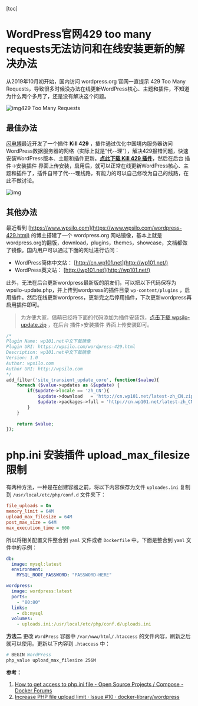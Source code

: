 [toc]

# WordPress官网429 too many requests无法访问和在线安装更新的解决办法

从2019年10月初开始，国内访问 wordpress.org 官网一直提示 429 Too Many Requests，导致很多时候没办法在线更新WordPress核心、主题和插件，不知道为什么两个多月了，还是没有解决这个问题。

![img](https://static.wpdaxue.com/img/2019/11/20191113163820_wpdaxue_com.jpg)429 Too Many Requests

## 最佳办法

[闪电博](https://www.wbolt.com/plugins/kill-429?invite=2363)最近开发了一个插件 **Kill 429** ，插件通过优化中国境内服务器访问WordPress数据服务器的网络（实际上就是“代--理”），解决429报错问题，快速安装WordPress版本、主题和插件更新。**[点此下载 Kill 429 插件](https://static.wpdaxue.com/img/2013/08/kill-429.1.0.0.zip)**，然后在后台 插件->安装插件 界面上传安装，启用后，就可以正常在线更新WordPress核心、主题和插件了，插件自带了代---理线路，有能力的可以自己修改为自己的线路，在此不做讨论。

![img](https://static.wpdaxue.com/img/2019/12/20191217205829_wpdaxue_com.jpg)

## 其他办法

最近看到 [https://www.wpsilo.com](https://www.wpsilo.com/wordpress-429.html) 的博主搭建了一个 wordpress.org 网站镜像，基本上就是wordpress.org的翻版，download，plugins，themes，showcase，文档都做了镜像。国内用户可以通过下面的网址进行访问：

- WordPress简体中文站： [http://cn.wp101.net](http://wp101.net/) 
- WordPress英文站： [http://wp101.net](http://wp101.net/) 

此外，无法在后台更新wordpress最新版的朋友们，可以把以下代码保存为wpsilo-update.php，并上传到wordpress的插件目录 `wp-content/plugins` ，启用插件。然后在线更新wordpress，更新完之后停用插件，下次更新wordpress再启用插件即可。

> 为方便大家，倡萌已经将下面的代码添加为插件安装包，[点击下载 wpsilo-update.zip](https://static.wpdaxue.com/img/2013/08/wpsilo-update.zip) ，在后台 插件>安装插件 界面上传安装即可。

```php
/*
Plugin Name: wp101.net中文下载镜像
Plugin URI: https://wpsilo.com/wordpress-429.html
Description: wp101.net中文下载镜像
Version: 1.0
Author: wpsilo.com
Author URI: http://wpsilo.com
*/
add_filter('site_transient_update_core', function($value){
	foreach ($value->updates as &$update) {
		if($update->locale == 'zh_CN'){
			$update->download	= 'http://cn.wp101.net/latest-zh_CN.zip';
			$update->packages->full	= 'http://cn.wp101.net/latest-zh_CN.zip';
		}
	}
 
	return $value;
});
```

# php.ini 安装插件 upload_max_filesize 限制

有两种方法，一种是在创建容器之前，将以下内容保存为文件 `uploades.ini` 复制到 `/usr/local/etc/php/conf.d` 文件夹下：

```ini
file_uploads = On
memory_limit = 64M
upload_max_filesize = 64M
post_max_size = 64M
max_execution_time = 600
```

所以将相关配置文件整合到 `yaml` 文件或者 `Dockerfile` 中。下面是整合到 `yaml` 文件中的示例：

```yaml
db:
  image: mysql:latest
  environment:
    MYSQL_ROOT_PASSWORD: "PASSWORD-HERE"

wordpress:
  image: wordpress:latest
  ports:
    - "80:80"
  links:
    - db:mysql
  volumes:
    - uploads.ini:/usr/local/etc/php/conf.d/uploads.ini
```

**方法二** 更改 `WordPress` 容器中 `/var/www/html/.htaccess` 的文件内容，刷新之后就可以使用。更新以下内容到 `.htaccess` 中：

```bash
# BEGIN WordPress
php_value upload_max_filesize 256M
```

**参考：**

1. [How to get access to php.ini file - Open Source Projects / Compose - Docker Forums](https://forums.docker.com/t/how-to-get-access-to-php-ini-file/68986/4)
2. [Increase PHP file upload limit · Issue #10 · docker-library/wordpress](https://github.com/docker-library/wordpress/issues/10)